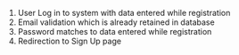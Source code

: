 1.	User Log in to system with data entered while registration
2.	Email validation which is already retained in database
3.	Password matches to data entered while registration
4.	Redirection to Sign Up page
